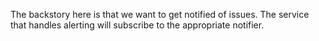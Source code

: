 The backstory here is that we want to get notified of issues. The service that handles alerting will subscribe to the appropriate notifier.

